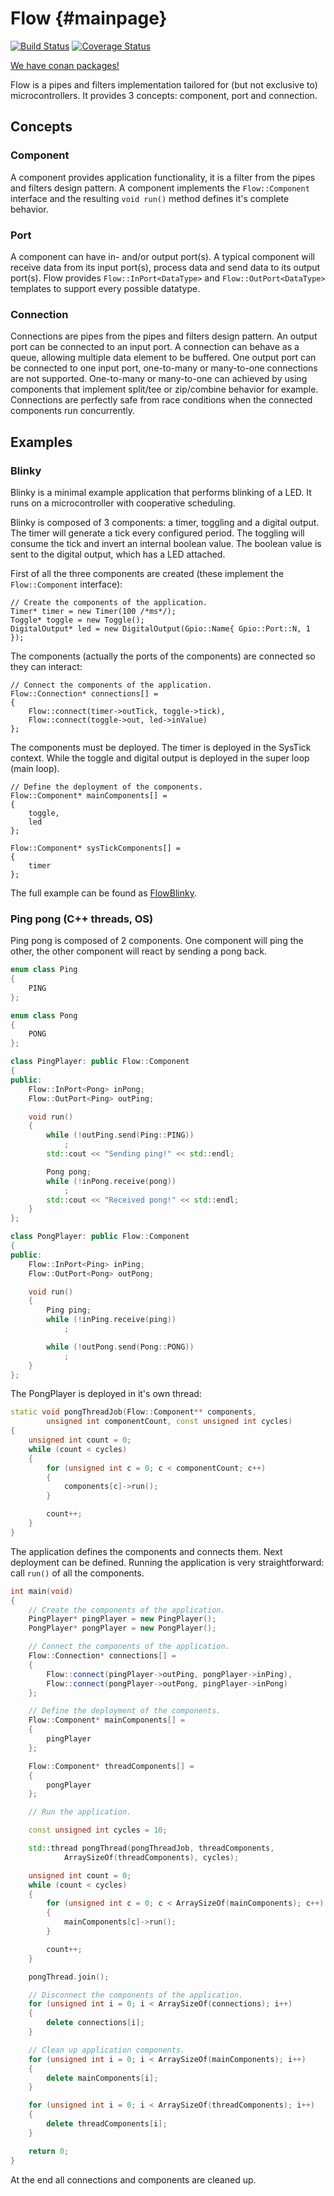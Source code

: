 # Flow {#mainpage}

[![Build Status](https://travis-ci.org/CynaraKrewe/Flow.svg?branch=master)](https://travis-ci.org/CynaraKrewe/Flow)
[![Coverage Status](https://coveralls.io/repos/github/CynaraKrewe/Flow/badge.svg)](https://coveralls.io/github/CynaraKrewe/Flow)

[We have conan packages!](https://bintray.com/cynarakrewe/CynaraConan)

Flow is a pipes and filters implementation tailored for (but not exclusive to) microcontrollers. It provides 3 concepts: component, port and connection.

## Concepts

### Component

A component provides application functionality, it is a filter from the pipes and filters design pattern. A component implements the ```Flow::Component``` interface and the resulting ```void run()``` method defines it's complete behavior.

### Port

A component can have in- and/or output port(s). A typical component will receive data from its input port(s), process data and send data to its output port(s). Flow provides ```Flow::InPort<DataType>``` and ```Flow::OutPort<DataType>``` templates to support every possible datatype.

### Connection

Connections are pipes from the pipes and filters design pattern. An output port can be connected to an input port. A connection can behave as a queue, allowing multiple data element to be buffered. One output port can be connected to one input port, one-to-many or many-to-one connections are not supported. One-to-many or many-to-one can achieved by using components that implement split/tee or zip/combine behavior for example. Connections are perfectly safe from race conditions when the connected components run concurrently.

## Examples

### Blinky

Blinky is a minimal example application that performs blinking of a LED. It runs on a microcontroller with cooperative scheduling.

Blinky is composed of 3 components: a timer, toggling and a digital output. The timer will generate a tick every configured period. The toggling will consume the tick and invert an internal boolean value. The boolean value is sent to the digital output, which has a LED attached.

First of all the three components are created (these implement the ```Flow::Component``` interface):

```
// Create the components of the application.
Timer* timer = new Timer(100 /*ms*/);
Toggle* toggle = new Toggle();
DigitalOutput* led = new DigitalOutput(Gpio::Name{ Gpio::Port::N, 1 });

```

The components (actually the ports of the components) are connected so they can interact:

```
// Connect the components of the application.
Flow::Connection* connections[] =
{
	Flow::connect(timer->outTick, toggle->tick),
	Flow::connect(toggle->out, led->inValue)
};
```

The components must be deployed. The timer is deployed in the SysTick context. While the toggle and digital output is deployed in the super loop (main loop).

```
// Define the deployment of the components.
Flow::Component* mainComponents[] =
{
	toggle,
	led
};

Flow::Component* sysTickComponents[] =
{
	timer
};
```
The full example can be found as [FlowBlinky](https://github.com/CynaraKrewe/FlowBlinky).

### Ping pong (C++ threads, OS)

Ping pong is composed of 2 components. One component will ping the other, the other component will react by sending a pong back.

```C++
enum class Ping
{
	PING
};

enum class Pong
{
	PONG
};

class PingPlayer: public Flow::Component
{
public:
	Flow::InPort<Pong> inPong;
	Flow::OutPort<Ping> outPing;

	void run()
	{
		while (!outPing.send(Ping::PING))
			;
		std::cout << "Sending ping!" << std::endl;

		Pong pong;
		while (!inPong.receive(pong))
			;
		std::cout << "Received pong!" << std::endl;
	}
};

class PongPlayer: public Flow::Component
{
public:
	Flow::InPort<Ping> inPing;
	Flow::OutPort<Pong> outPong;

	void run()
	{
		Ping ping;
		while (!inPing.receive(ping))
			;

		while (!outPong.send(Pong::PONG))
			;
	}
};
```

The PongPlayer is deployed in it's own thread:

```C++
static void pongThreadJob(Flow::Component** components,
		unsigned int componentCount, const unsigned int cycles)
{
	unsigned int count = 0;
	while (count < cycles)
	{
		for (unsigned int c = 0; c < componentCount; c++)
		{
			components[c]->run();
		}

		count++;
	}
}
```

The application defines the components and connects them. Next deployment can be defined. Running the application is very straightforward: call ```run()``` of all the components.

```C++
int main(void)
{
	// Create the components of the application.
	PingPlayer* pingPlayer = new PingPlayer();
	PongPlayer* pongPlayer = new PongPlayer();

	// Connect the components of the application.
	Flow::Connection* connections[] =
	{
		Flow::connect(pingPlayer->outPing, pongPlayer->inPing),
		Flow::connect(pongPlayer->outPong, pingPlayer->inPong)
	};

	// Define the deployment of the components.
	Flow::Component* mainComponents[] =
	{
		pingPlayer
	};

	Flow::Component* threadComponents[] =
	{
		pongPlayer
	};

	// Run the application.

	const unsigned int cycles = 10;

	std::thread pongThread(pongThreadJob, threadComponents,
			ArraySizeOf(threadComponents), cycles);

	unsigned int count = 0;
	while (count < cycles)
	{
		for (unsigned int c = 0; c < ArraySizeOf(mainComponents); c++)
		{
			mainComponents[c]->run();
		}

		count++;
	}

	pongThread.join();

	// Disconnect the components of the application.
	for (unsigned int i = 0; i < ArraySizeOf(connections); i++)
	{
		delete connections[i];
	}

	// Clean up application components.
	for (unsigned int i = 0; i < ArraySizeOf(mainComponents); i++)
	{
		delete mainComponents[i];
	}

	for (unsigned int i = 0; i < ArraySizeOf(threadComponents); i++)
	{
		delete threadComponents[i];
	}

	return 0;
}
```

At the end all connections and components are cleaned up.
